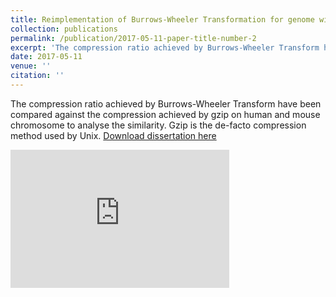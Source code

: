 ```yaml
---
title: Reimplementation of Burrows-Wheeler Transformation for genome wide sequence data compression and identifying factors affecting its efficiency
collection: publications
permalink: /publication/2017-05-11-paper-title-number-2
excerpt: 'The compression ratio achieved by Burrows-Wheeler Transform have been compared against the compression achieved by gzip on human and mouse chromosomes.'
date: 2017-05-11
venue: ''
citation: ''
---
```



The compression ratio achieved by Burrows-Wheeler Transform have been compared against the compression achieved by gzip on human and mouse chromosome to analyse the similarity. Gzip is the de-facto compression method used by Unix. 
[Download dissertation here](https://drive.google.com/file/d/1376YWuMrGrAt_mZg-VlnHXU2NgfcUdmu/view?usp=sharing)
<iframe src="https://onedrive.live.com/embed?cid=D020380DD4BB6930&amp;resid=D020380DD4BB6930%21699&amp;authkey=AHQpfbEPDK3MPw0&amp;em=2&amp;wdAr=1.7777777777777777" width="350px" height="221px" frameborder="0">This is an embedded <a target="_blank" href="https://office.com">Microsoft Office</a> presentation, powered by <a target="_blank" href="https://office.com/webapps">Office</a>.</iframe>

